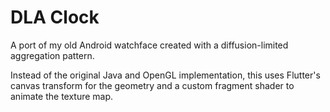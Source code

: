 # DLA Clock

A port of my old Android watchface created with a diffusion-limited aggregation
pattern.

Instead of the original Java and OpenGL implementation, this uses Flutter's
canvas transform for the geometry and a custom fragment shader to animate
the texture map.

